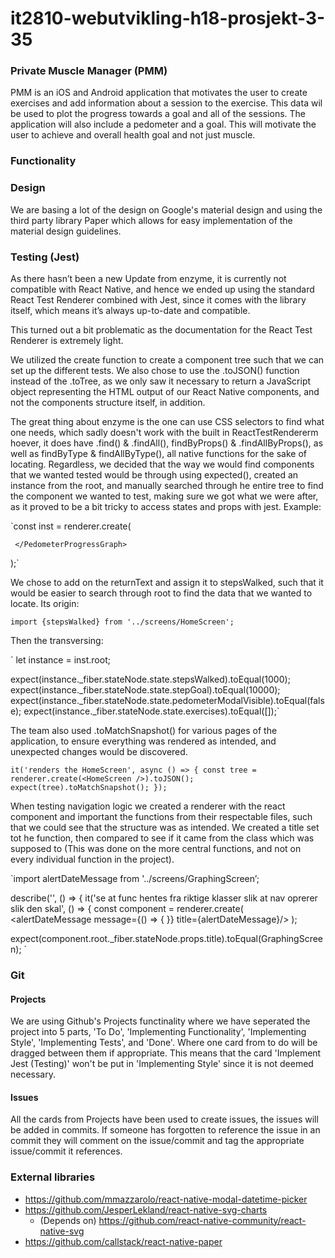 # it2810-webutvikling-h18-prosjekt-3-35

### Private Muscle Manager (PMM)
PMM is an iOS and Android application that motivates the user to create exercises and add information about a session to the exercise. This data wil be used to plot the progress towards a goal and all of the sessions. The application will also include a pedometer and a goal. This will motivate the user to achieve and overall health goal and not just muscle.

### Functionality

### Design
We are basing a lot of the design on Google's material design and using the third party library Paper which allows for easy implementation of the material design guidelines.

### Testing (Jest)

As there hasn’t been a new Update from enzyme, it is currently not compatible with React Native, and hence we ended up using the standard React Test Renderer combined with Jest, since it comes with the library itself, which means it’s always up-to-date and compatible. 

This turned out a bit problematic as the documentation for the React Test Renderer is extremely light. 

We utilized the create function to create a component tree such that we can set up the different tests. We also chose to use the .toJSON() function instead of the .toTree, as we only saw it necessary to return a JavaScript object representing the HTML output of our React Native components, and not the components structure itself, in addition. 

The great thing about enzyme is the one can use CSS selectors to find what one needs, which sadly doesn't work with the built in ReactTestRendererm hoever, it does have .find() & .findAll(), findByProps() & .findAllByProps(), as well as findByType & findAllByType(), all native functions for the sake of locating. Regardless, we decided that the way we would find components that we wanted tested would be through using expected(), created an instance from the root, and manually searched through he entire tree to find the component we wanted to test, making sure we got what we were after, as it proved to be a bit tricky to access states and props with jest. Example: 

 `const inst = renderer.create(
     <PedometerProgressGraph returnText={stepsWalked}>

     </PedometerProgressGraph>
 );`

We chose to add on the returnText and assign it to stepsWalked, such that it would be easier to search through root to find the data that we wanted to locate. Its origin:

`import {stepsWalked} from '../screens/HomeScreen';`

Then the transversing:

` let instance = inst.root;

 expect(instance._fiber.stateNode.state.stepsWalked).toEqual(1000);
 expect(instance._fiber.stateNode.state.stepGoal).toEqual(10000);
 expect(instance._fiber.stateNode.state.pedometerModalVisible).toEqual(false);
 expect(instance._fiber.stateNode.state.exercises).toEqual([]);`


The team also used .toMatchSnapshot() for various pages of the application, to ensure everything was rendered as intended, and unexpected changes would be discovered.

  `it('renders the HomeScreen', async () => {
    const tree = renderer.create(<HomeScreen />).toJSON();
    expect(tree).toMatchSnapshot();
  });`

When testing navigation logic we created a renderer with the react component and important the functions from their respectable files, such that we could see that the structure was as intended. We created a title set tot he function, then compared to see if it came from the class which was supposed to (This was done on the more central functions, and not on every individual function in the project).

`import alertDateMessage from '../screens/GraphingScreen’;


   describe('<HomeScreen>', () => {
       it('se at func hentes fra riktige klasser slik at nav oprerer slik den skal', () => {
           const component = renderer.create(
               <alertDateMessage message={() => {
               }} title={alertDateMessage}/>
           );

expect(component.root._fiber.stateNode.props.title).toEqual(GraphingScreen);
`

### Git

#### Projects
We are using Github's Projects functinality where we have seperated the project into 5 parts, 'To Do', 'Implementing Functionality', 'Implementing Style', 'Implementing Tests', and 'Done'. Where one card from to do will be dragged between them if appropriate. This means that the card 'Implement Jest (Testing)' won't be put in 'Implementing Style' since it is not deemed necessary.

#### Issues
All the cards from Projects have been used to create issues, the issues will be added in commits. If someone has forgotten to reference the issue in an commit they will comment on the issue/commit and tag the appropriate issue/commit it references.

### External libraries
- https://github.com/mmazzarolo/react-native-modal-datetime-picker
- https://github.com/JesperLekland/react-native-svg-charts
    - (Depends on) https://github.com/react-native-community/react-native-svg
- https://github.com/callstack/react-native-paper
